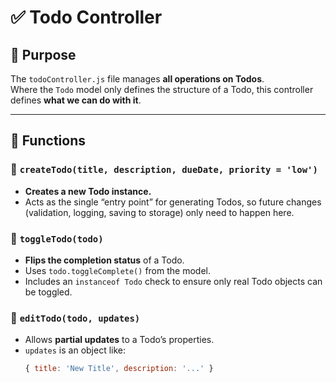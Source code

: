 # ✅ Todo Controller

## 📌 Purpose
The `todoController.js` file manages **all operations on Todos**.  
Where the `Todo` model only defines the structure of a Todo, this controller defines **what we can do with it**.

---

## 📂 Functions

### 🔹 `createTodo(title, description, dueDate, priority = 'low')`
- **Creates a new Todo instance.**
- Acts as the single “entry point” for generating Todos, so future changes (validation, logging, saving to storage) only need to happen here.

### 🔹 `toggleTodo(todo)`
- **Flips the completion status** of a Todo.
- Uses `todo.toggleComplete()` from the model.
- Includes an `instanceof Todo` check to ensure only real Todo objects can be toggled.

### 🔹 `editTodo(todo, updates)`
- Allows **partial updates** to a Todo’s properties.
- `updates` is an object like:
  ```js
  { title: 'New Title', description: '...' }
